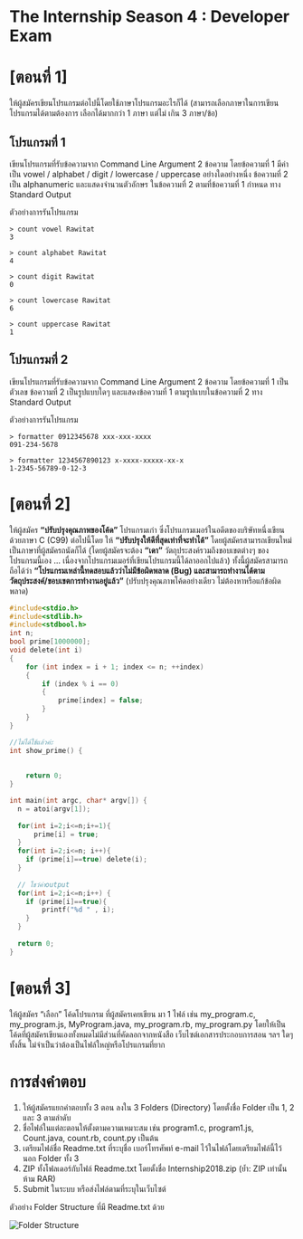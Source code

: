 # The Internship Season 4 : Developer Exam
# [ตอนที่ 1]
ให้ผู้สมัครเขียนโปรแกรมต่อไปนี้โดยใช้ภาษาโปรแกรมอะไรก็ได้ (สามารถเลือกภาษาในการเขียนโปรแกรมได้ตามต้องการ เลือกได้มากกว่า 1 ภาษา แต่ไม่ เกิน 3 ภาษา/ข้อ)

## โปรแกรมที่ 1
เขียนโปรแกรมที่รับข้อความจาก Command Line Argument 2 ข้อความ โดยข้อความที่ 1 มีค่าเป็น vowel / alphabet / digit / lowercase / uppercase อย่างใดอย่างหนึ่ง
ข้อความที่ 2 เป็น alphanumeric
และแสดงจำนวนตัวอักษร ในข้อความที่ 2 ตามที่ข้อความที่ 1 กำหนด ทาง Standard Output

ตัวอย่างการรันโปรแกรม

```
> count vowel Rawitat
3
```

```
> count alphabet Rawitat
4
```

```
> count digit Rawitat
0
```

```
> count lowercase Rawitat
6
```

```
> count uppercase Rawitat
1
```

## โปรแกรมที่ 2
เขียนโปรแกรมที่รับข้อความจาก Command Line Argument 2 ข้อความ โดยข้อความที่ 1 เป็นตัวเลข ข้อความที่ 2 เป็นรูปแบบใดๆ
และแสดงข้อความที่ 1 ตามรูปแบบในข้อความที่ 2 ทาง Standard Output

ตัวอย่างการรันโปรแกรม

```
> formatter 0912345678 xxx-xxx-xxxx
091-234-5678
```

```
> formatter 1234567890123 x-xxxx-xxxxx-xx-x
1-2345-56789-0-12-3
```

# [ตอนที่ 2]
ให้ผู้สมัคร **“ปรับปรุงคุณภาพของโค้ด”** โปรแกรมเก่า ซึ่งโปรแกรมเมอร์ในอดีตของบริษัทหนึ่งเขียนด้วยภาษา C (C99) ต่อไปนี้โดย ให้ **“ปรับปรุงให้ดีที่สุดเท่าที่จะทำได้”** โดยผู้สมัครสามารถเขียนใหม่เป็นภาษาที่ผู้สมัครถนัดก็ได้ (โดยผู้สมัครจะต้อง **“เดา”** วัตถุประสงค์รวมถึงขอบเขตต่างๆ ของโปรแกรมนี้เอง ... เนื่องจากโปรแกรมเมอร์ที่เขียนโปรแกรมนี้ได้ลาออกไปแล้ว) ทั้งนี้ผู้สมัครสามารถถือได้ว่า **“โปรแกรมเหล่านี้ทดสอบแล้วว่าไม่มีข้อผิดพลาด (Bug) และสามารถทำงานได้ตามวัตถุประสงค์/ขอบเขตการทำงานอยู่แล้ว”** (ปรับปรุงคุณภาพโค้ดอย่างเดียว ไม่ต้องหาหรือแก้ข้อผิดพลาด)

```c
#include<stdio.h>
#include<stdlib.h>
#include<stdbool.h>
int n;
bool prime[1000000];
void delete(int i) 
{
    for (int index = i + 1; index <= n; ++index) 
    {
        if (index % i == 0) 
        {
            prime[index] = false;
        }
    }
}

//ไม่ได้ใช้แล้วค่ะ
int show_prime() {
    
    
    return 0;
}

int main(int argc, char* argv[]) {
  n = atoi(argv[1]);
  
  for(int i=2;i<=n;i+=1){
      prime[i] = true;
  }
  for(int i=2;i<=n; i++){
	if (prime[i]==true) delete(i);
  }
  
  // โชว์ค่าoutput
  for(int i=2;i<=n;i++) {
	if (prime[i]==true){
	    printf("%d " , i);
	}
  }
	
  return 0;
}
```

# [ตอนที่ 3]
ให้ผู้สมัคร “เลือก” โค้ดโปรแกรม ที่ผู้สมัครเคยเขียน มา 1 ไฟล์ เช่น my_program.c, my_program.js, MyProgram.java, my_program.rb, my_program.py
โดยให้เป็นโค้ดที่ผู้สมัครเขียนเองทั้งหมดไม่มีส่วนที่คัดลอกจากหนังสือ เว็บไซต์เอกสารประกอบการสอน ฯลฯ ใดๆ ทั้งสิ้น ไม่จำเป็นว่าต้องเป็นไฟล์ใหญ่หรือโปรแกรมที่ยาก

# การส่งคำตอบ
1. ให้ผู้สมัครแยกคำตอบทั้ง 3 ตอน ลงใน 3 Folders (Directory) โดยตั้งชื่อ Folder เป็น 1, 2 และ 3 ตามลำดับ
2. ชื่อไฟล์ในแต่ละตอนให้ตั้งตามความเหมาะสม เช่น program1.c, program1.js, Count.java, count.rb, count.py เป็นต้น
3. เตรียมไฟล์ชื่อ Readme.txt ที่ระบุชื่อ เบอร์โทรศัพท์ e-mail ไว้ในไฟล์โดยเตรียมไฟล์นี้ไว้นอก Folder ทั้ง 3
4. ZIP ทั้งโฟลเดอร์กับไฟล์ Readme.txt โดยตั้งชื่อ Internship2018.zip (ย้ำ: ZIP เท่านั้น ห้าม RAR)
5. Submit ในระบบ หรือส่งไฟล์ตามที่ระบุในเว็บไซต์

ตัวอย่าง Folder Structure ที่มี Readme.txt ด้วย

![Folder Structure](https://github.com/theinternship-program/The-Internship-2018-Developer-Exam/blob/master/folder-structure.png?raw=true)
